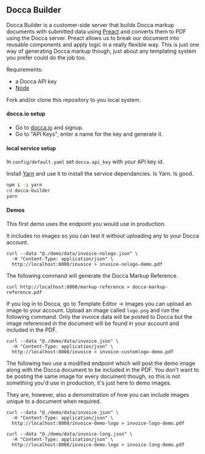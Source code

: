 Docca Builder
-------------

Docca Builder is a customer-side server that builds Docca markup documents with submitted data using [Preact](https://preactjs.com/) and converts them to PDF using the Docca server. Preact allows us to break our document into reusable components and apply logic in a really flexible way. This is just one way of generating Docca markup though, just about any templating system you prefer could do the job too.

Requirements:

- a Docca API key
- [Node](https://nodejs.org/)

Fork and/or clone this repository to you local system.

#### docca.io setup

- Go to [docca.io](https://docca.io) and signup.
- Go to "API Keys", enter a name for the key and generate it.

#### local service setup

In `config/default.yaml` set `docca.api_key` with your API key id.

Install [Yarn](https://yarnpkg.com/) and use it to install the service dependancies. Is Yarn. Is good.
```bash
npm i -g yarn
cd docca-builder
yarn
```

#### Demos

This first demo uses the endpoint you would use in production.

It includes no images so you can test it without uploading any to your Docca
account.
```
curl --data "@./demo/data/invoice-nologo.json" \
  -H "Content-Type: application/json" \
  http://localhost:8008/invoice > invoice-nologo-demo.pdf
```

The following command will generate the Docca Markup Reference.
```
curl http://localhost:8008/markup-reference > docca-markup-reference.pdf
```

If you log in to Docca, go to Template Editor -> Images you can upload an image
to your account. Upload an image called `logo.png` and run the following command.
Only the invoice data will be posted to Docca but the image referenced in the
document will be found in your account and included in the PDF.
```
curl --data "@./demo/data/invoice.json" \
  -H "Content-Type: application/json" \
  http://localhost:8008/invoice > invoice-customlogo-demo.pdf
```

The following two use a modified endpoint which will post the demo image along
with the Docca document to be included in the PDF. You don't want to be posting
the same image for every document though, so this is not something you'd use in
production, it's just here to demo images.

They are, however, also a demonstration of how you can include images unique to
a document when required.
```
curl --data "@./demo/data/invoice.json" \
  -H "Content-Type: application/json" \
  http://localhost:8008/invoice-demo-logo > invoice-logo-demo.pdf
```
```
curl --data "@./demo/data/invoice-long.json" \
  -H "Content-Type: application/json" \
  http://localhost:8008/invoice-demo-logo > invoice-long-demo.pdf
```

